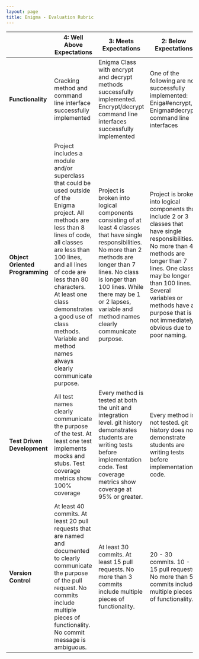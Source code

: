 ```yaml
---
layout: page
title: Enigma - Evaluation Rubric
---
```



<br> | **4: Well Above Expectations** | **3: Meets Expectations** | **2: Below Expectations** | **1: Well Below Expectations**  
-- | --- | --- | --- | ---
**Functionality** | Cracking method and command line interface successfully implemented | Enigma Class with encrypt and decrypt methods successfully implemented. Encrypt/decrypt command line interfaces successfully implemented | One of the following are not successfully implemented: Eniga#encrypt, Enigma#decrypt, command line interfaces | Two or more of the following are not successfully implemented: Eniga#encrypt, Enigma#decrypt, command line interfaces
**Object Oriented Programming** | Project includes a module and/or superclass that could be used outside of the Enigma project. All methods are less than 8 lines of code, all classes are less than 100 lines, and all lines of code are less than 80 characters. At least one class demonstrates a good use of class methods. Variable and method names always clearly communicate purpose. | Project is broken into logical components consisting of at least 4 classes that have single responsibilities. No more than 2 methods are longer than 7 lines. No class is longer than 100 lines. While there may be 1 or 2 lapses, variable and method names clearly communicate purpose. | Project is broken into logical components that include 2 or 3 classes that have single responsibilities. No more than 4 methods are longer than 7 lines. One class may be longer than 100 lines. Several variables or methods have a purpose that is not immediately obvious due to poor naming. | Project is not broken into logical components. 0 or 1 classes demonstrate single responsibility. More than 4 methods are longer than 7 lines. Variables and methods often have a purpose that is not immediately obvious due to poor naming.
**Test Driven Development** | All test names clearly communicate the purpose of the test. At least one test implements mocks and stubs. Test coverage metrics show 100% coverage | Every method is tested at both the unit and integration level. git history demonstrates students are writing tests before implementation code. Test coverage metrics show coverage at 95% or greater. | Every method is not tested. git history does not demonstrate students are writing tests before implementation code. | Less than half of the methods in any given class are untested or have tests that don't verify expected behavior.
**Version Control** | At least 40 commits. At least 20 pull requests that are named and documented to clearly communicate the purpose of the pull request. No commits include multiple pieces of functionality. No commit message is ambiguous. | At least 30 commits. At least 15 pull requests. No more than 3 commits include multiple pieces of functionality. | 20 - 30 commits. 10 - 15 pull requests. No more than 5 commits include multiple pieces of functionality. | Less than 20 commits. Less than 10 pull requests. More than 5 commits include multiple pieces of functionality.
